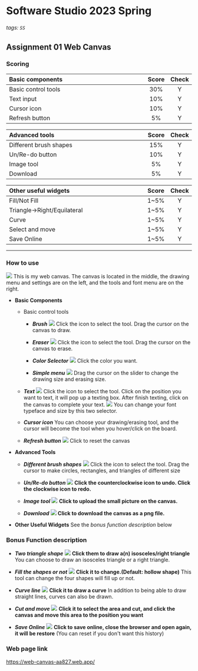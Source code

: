 # Software Studio 2023 Spring
###### tags: `SS`
## Assignment 01 Web Canvas


### Scoring

| **Basic components**                             | **Score** | **Check** |
| :----------------------------------------------- | :-------: | :-------: |
| Basic control tools                              | 30%       | Y         |
| Text input                                       | 10%       | Y         |
| Cursor icon                                      | 10%       | Y         |
| Refresh button                                   | 5%       | Y         |

| **Advanced tools**                               | **Score** | **Check** |
| :----------------------------------------------- | :-------: | :-------: |
| Different brush shapes                           | 15%       | Y         |
| Un/Re-do button                                  | 10%       |Y   |
| Image tool                                       | 5%        |Y       |
| Download                                         | 5%        | Y         |

| **Other useful widgets**                         | **Score** | **Check** |
| :----------------------------------------------- | :-------: | :-------: |
| Fill/Not Fill                                 | 1~5%     |  Y|
| Triangle->Right/Equilateral |1~5%| Y|
| Curve|1~5%| Y|
| Select and move|1~5%| Y|
| Save Online|1~5%| Y|

---

### How to use 
![](https://i.imgur.com/XntDHiv.png)
This is my web canvas. 
The canvas is located in the middle, the drawing menu and settings are on the left, and the tools and font menu are on the right.

* **Basic Components**
    * Basic control tools
        * ***Brush***
        ![](https://i.imgur.com/HTz721J.png)
        Click the icon to select the tool.
        Drag the cursor on the canvas to draw.
        
        * ***Eraser***
        ![](https://i.imgur.com/oEjAyG4.png)
        Click the icon to select the tool.
        Drag the cursor on the canvas to erase.
        * ***Color Selector***
        ![](https://i.imgur.com/hkM727U.png)
        Click the color you want.
        * ***Simple menu***
        ![](https://i.imgur.com/jaqp3tZ.png)
        Drag the cursor on the slider to change the drawing size and erasing size.
    * ***Text***
    ![](https://i.imgur.com/SFrhQCd.png)
    Click the icon to select the tool.
    Click on the position you want to text, it will pop up a texting box.
    After finish texting, click on the canvas to complete your text.
    ![](https://i.imgur.com/cf1HJGK.png)
    You can change your font typeface and size by this two selector.
    
    * ***Cursor icon***
    You can choose your drawing/erasing tool, and the cursor will become the tool when you hover/click on the board.
   * ***Refresh button***
    ![](https://i.imgur.com/bg80sAb.png)
    Click to reset the canvas

* **Advanced Tools**
    * ***Different brush shapes***
    ![](https://i.imgur.com/ZIhcYew.png)
    Click the icon to select the tool.
    Drag the cursor to make circles, rectangles, and triangles of different size
    
    * ***Un/Re-do button***
    ![](https://i.imgur.com/1IHCd5c.png)
    **Click the counterclockwise icon to undo.
    Click the clockwise icon to redo.**
    * ***Image tool***
    ![](https://i.imgur.com/XBmkmbW.png)
    **Click to upload the small  picture on the canvas.**
    * ***Download***
    **![](https://i.imgur.com/J8FINPo.png)
    Click to download the canvas as a png file.**

* **Other Useful Widgets**
See the *bonus function description* below


### Bonus Function description
<!-- Decribe your bonus function and how to use it. -->
* ***Two triangle shape***
![](https://i.imgur.com/JmsIoIf.png)
**Click them to draw a(n) isosceles/right  triangle**
You can choose to draw an isosceles triangle or a right triangle.
* ***Fill the shapes or not***
![](https://i.imgur.com/qnXP7Do.png)
**Click it to change.(Default: hollow shape)**
This tool can change the four shapes will fill up or not.
* ***Curve line***
![](https://i.imgur.com/FVE3Obl.png)
**Click it to draw a curve**
In addition to being able to draw straight lines, curves can also be drawn.

* ***Cut and move***
![](https://i.imgur.com/NYWHTdn.png)
**Click it to select the area and cut, and click the canvas and move this area to the position you want**

* ***Save Online***
![](https://i.imgur.com/A0a2STQ.png)
**Click to save online, close the browser and open again, it will be restore**
(You can reset if you don't want this history)

### Web page link

https://web-canvas-aa827.web.app/


<style>
table th{
    width: 100%;
}
</style>
